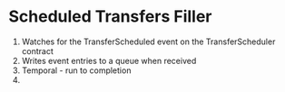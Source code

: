 
# Scheduled Transfers Filler

1. Watches for the TransferScheduled event on the TransferScheduler contract
2. Writes event entries to a queue when received
3. Temporal - run to completion
4. 
